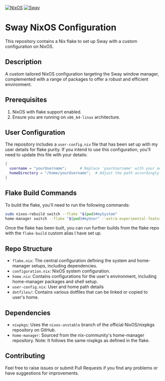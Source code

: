 [![NixOS](https://img.shields.io/badge/NixOS-unstable-blue.svg?logo=nixos)](https://nixos.org/) [![Sway](https://img.shields.io/badge/Sway-customised-blue.svg?logo=gumtree)](https://swaywm.org/)

# Sway NixOS Configuration

This repository contains a Nix flake to set up Sway with a custom configuration on NixOS.

## Description

A custom tailored NixOS configuration targeting the Sway window manager, complemented with a range of packages to offer a robust and efficient environment.

## Prerequisites

1. NixOS with flake support enabled.
2. Ensure you are running on `x86_64-linux` architecture.

## User Configuration

The repository includes a `user-config.nix` file that has been set up with my user details for flake purity. If you intend to use this configuration, you'll need to update this file with your details:

```nix
{
  username = "yourUsername";      # Replace 'yourUsername' with your actual username
  homeDirectory = "/home/yourUsername";  # Adjust the path accordingly
}
```

## Flake Build Commands

To build the flake, you'll need to run the following commands:

```bash
sudo nixos-rebuild switch --flake "$(pwd)#mySystem"
home-manager switch --flake "$(pwd)#myUser" --extra-experimental-features nix-command --extra-experimental-features flakes
```

Once the flake has been built, you can run further builds from the flake repo with the `flake-build` custom alias I have set up.

## Repo Structure

- `flake.nix`: The central configuration defining the system and home-manager setups, including dependencies.
- `configuration.nix`: NixOS system configuration.
- `home.nix`: Contains configurations for the user's environment, including home-manager packages and shell setup.
- `user-config.nix`: User and home path details
- `dotfiles/`: Contains various dotfiles that can be linked or copied to user's home.

## Dependencies

- `nixpkgs`: Uses the `nixos-unstable` branch of the official NixOS/nixpkgs repository on GitHub.
- `home-manager`: Sourced from the nix-community's home-manager repository. Note: It follows the same nixpkgs as defined in the flake.

## Contributing

Feel free to raise issues or submit Pull Requests if you find any problems or have suggestions for improvements.
